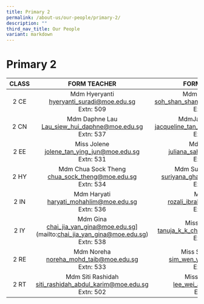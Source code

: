 ```yaml
---
title: Primary 2
permalink: /about-us/our-people/primary-2/
description: ""
third_nav_title: Our People
variant: markdown
---
```

# Primary 2

| CLASS |                                      FORM TEACHER                                      |                               FORM TEACHER                               |
|:-----:|:--------------------------------------------------------------------------------------:|:------------------------------------------------------------------------:|
|  2 CE |Mdm Hyeryanti<br>[hyeryanti_suradi@moe.edu.sg](mailto:hyeryanti_suradi@moe.edu.sg)<br>Extn: 509             |Mdm Serene Soh<br>[soh_shan_shan_serene@moe.edu.sg](mailto:soh_shan_shan_serene@moe.edu.sg)<br>Extn: 533    |
|  2 CN |Mdm Daphne Lau<br>[Lau_siew_hui_daphne@moe.edu.sg](mailto:Lau_siew_hui_daphne@moe.edu.sg)<br>Extn: 537             | MdmJacqueline Tan <br>[jacqueline_tan_jie_ying@moe.edu.sg](mailto:jacqueline_tan_jie_ying@moe.edu.sg)<br>Extn: 504          |
|  2 EE |Miss Jolene<br>[jolene_tan_ying_jun@moe.edu.sg](mailto:jolene_tan_ying_jun@moe.edu.sg)<br>Extn: 531       | Mdm Juliana<br>[juliana_sahak@moe.edu.sg](mailto:juliana_sahak@moe.edu.sg)<br>Extn: 536 |
|  2 HY | Mdm Chua Sock Theng<br>[chua_sock_theng@moe.edu.sg](mailto:chua_sock_theng@moe.edu.sg)<br>Extn: 534 |Mdm Suriyana Ghapari<br>[suriyana_ghaphari@moe.edu.sg](mailto:suriyana_ghaphari@moe.edu.sg)<br>Extn: 581 |
|  2 IN | Mdm Haryati <br>[haryati_mohahlim@moe.edu.sg](mailto:haryati_mohahlim@moe.edu.sg)<br>Extn: 536        |  Mr Rozali <br>[rozali_ibrahim@moe.edu.sg](mailto:rozali_ibrahim@moe.edu.sg)<br>Extn: 543    |
|  2 IY |  Mdm Gina <br>chai_jia_yan_gina@moe.edu.sg](mailto:chai_jia_yan_gina@moe.edu.sg)<br>Extn: 538         |       Miss Tanuja Raj<br>[tanuja_k_k_chandran@moe.edu.sg](mailto:tanuja_k_k_chandran@moe.edu.sg)<br>Extn: 506       |
|  2 RE |Mdm Noreha<br>[noreha_mohd_taib@moe.edu.sg](mailto:noreha_mohd_taib@moe.edu.sg)<br>Extn: 533                 |Miss Sim Wen Yan<br>[sim_wen_yan@moe.edu.sg](mailto:sim_wen_yan@moe.edu.sg)<br>Extn: 511 |
|2 RT| Mdm  Siti Rashidah <br>[siti_rashidah_abdul_karim@moe.edu.sg](mailto:siti_rashidah_abdul_karim@moe.edu.sg)<br>Extn: 502|Miss Lee Wei Ai<br>[lee_wei_ai@moe.edu.sg](mailto:lee_wei_ai@moe.edu.sg)<br>Extn:577|